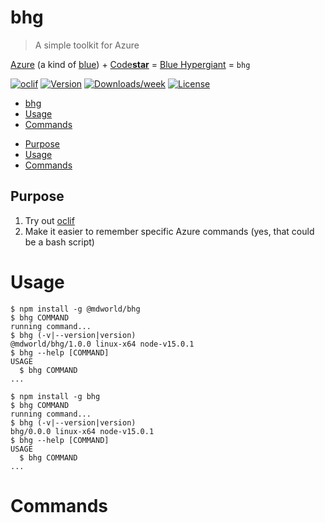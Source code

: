 # bhg

> A simple toolkit for Azure

[Azure](https://azure.microsoft.com/en-us/) (a kind of [blue](https://en.wikipedia.org/wiki/Azure_(color))) + [Code**star**](https://code-star.github.io) = [Blue Hypergiant](https://en.wikipedia.org/wiki/Hypergiant#Blue_hypergiants) = `bhg`


[![oclif](https://img.shields.io/badge/cli-oclif-brightgreen.svg)](https://oclif.io)
[![Version](https://img.shields.io/npm/v/bhg.svg)](https://npmjs.org/package/bhg)
[![Downloads/week](https://img.shields.io/npm/dw/bhg.svg)](https://npmjs.org/package/bhg)
[![License](https://img.shields.io/npm/l/bhg.svg)](https://github.com/mdvanes/bhg/blob/master/package.json)

<!-- toc -->
* [bhg](#bhg)
* [Usage](#usage)
* [Commands](#commands)
<!-- tocstop -->
* [Purpose](#purpose)
* [Usage](#usage)
* [Commands](#commands)
<!-- tocstop -->

## Purpose

1. Try out [oclif](https://oclif.io/)
2. Make it easier to remember specific Azure commands (yes, that could be a bash script)

# Usage
<!-- usage -->
```sh-session
$ npm install -g @mdworld/bhg
$ bhg COMMAND
running command...
$ bhg (-v|--version|version)
@mdworld/bhg/1.0.0 linux-x64 node-v15.0.1
$ bhg --help [COMMAND]
USAGE
  $ bhg COMMAND
...
```
<!-- usagestop -->
```sh-session
$ npm install -g bhg
$ bhg COMMAND
running command...
$ bhg (-v|--version|version)
bhg/0.0.0 linux-x64 node-v15.0.1
$ bhg --help [COMMAND]
USAGE
  $ bhg COMMAND
...
```
<!-- usagestop -->
# Commands
<!-- commands -->

<!-- commandsstop -->

<!-- commandsstop -->
